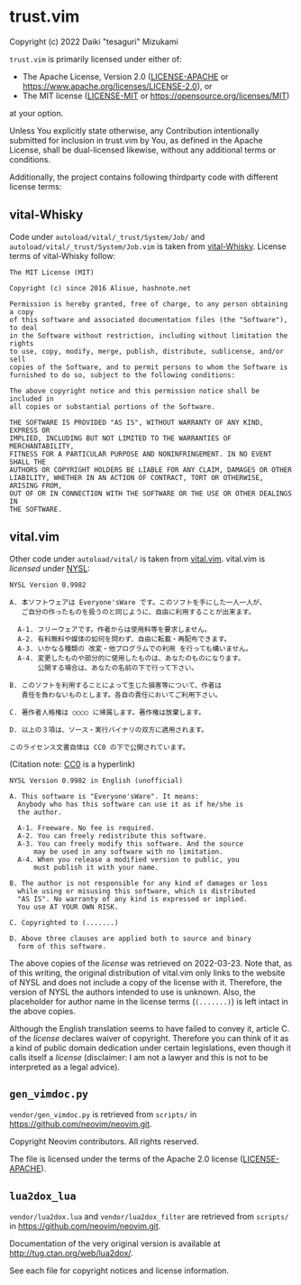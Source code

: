 # trust.vim

Copyright (c) 2022 Daiki "tesaguri" Mizukami

`trust.vim` is primarily licensed under either of:

- The Apache License, Version 2.0 ([LICENSE-APACHE](LICENSE-APACHE) or <https://www.apache.org/licenses/LICENSE-2.0>), or
- The MIT license ([LICENSE-MIT](LICENSE-MIT) or <https://opensource.org/licenses/MIT>)

at your option.

Unless You explicitly state otherwise, any Contribution intentionally submitted for inclusion in
trust.vim by You, as defined in the Apache License, shall be dual-licensed likewise, without any
additional terms or conditions.

Additionally, the project contains following thirdparty code with different license terms:

## vital-Whisky

Code under `autoload/vital/_trust/System/Job/` and `autoload/vital/_trust/System/Job.vim` is taken
from [vital-Whisky]. License terms of vital-Whisky follow:

```text
The MIT License (MIT)

Copyright (c) since 2016 Alisue, hashnote.net

Permission is hereby granted, free of charge, to any person obtaining a copy
of this software and associated documentation files (the "Software"), to deal
in the Software without restriction, including without limitation the rights
to use, copy, modify, merge, publish, distribute, sublicense, and/or sell
copies of the Software, and to permit persons to whom the Software is
furnished to do so, subject to the following conditions:

The above copyright notice and this permission notice shall be included in
all copies or substantial portions of the Software.

THE SOFTWARE IS PROVIDED "AS IS", WITHOUT WARRANTY OF ANY KIND, EXPRESS OR
IMPLIED, INCLUDING BUT NOT LIMITED TO THE WARRANTIES OF MERCHANTABILITY,
FITNESS FOR A PARTICULAR PURPOSE AND NONINFRINGEMENT. IN NO EVENT SHALL THE
AUTHORS OR COPYRIGHT HOLDERS BE LIABLE FOR ANY CLAIM, DAMAGES OR OTHER
LIABILITY, WHETHER IN AN ACTION OF CONTRACT, TORT OR OTHERWISE, ARISING FROM,
OUT OF OR IN CONNECTION WITH THE SOFTWARE OR THE USE OR OTHER DEALINGS IN
THE SOFTWARE.
```

[vital-Whisky]: <https://github.com/lambdalisue/vital-Whisky>

## vital.vim

Other code under `autoload/vital/` is taken from [vital.vim]. vital.vim is _licensed_ under [NYSL]:

```text
NYSL Version 0.9982

A. 本ソフトウェアは Everyone'sWare です。このソフトを手にした一人一人が、
   ご自分の作ったものを扱うのと同じように、自由に利用することが出来ます。

  A-1. フリーウェアです。作者からは使用料等を要求しません。
  A-2. 有料無料や媒体の如何を問わず、自由に転載・再配布できます。
  A-3. いかなる種類の 改変・他プログラムでの利用 を行っても構いません。
  A-4. 変更したものや部分的に使用したものは、あなたのものになります。
       公開する場合は、あなたの名前の下で行って下さい。

B. このソフトを利用することによって生じた損害等について、作者は
   責任を負わないものとします。各自の責任においてご利用下さい。

C. 著作者人格権は ○○○○ に帰属します。著作権は放棄します。

D. 以上の３項は、ソース・実行バイナリの双方に適用されます。

このライセンス文書自体は CC0 の下で公開されています。
```

(Citation note: [CC0] is a hyperlink)

```text
NYSL Version 0.9982 in English (unofficial)

A. This software is "Everyone'sWare". It means:
  Anybody who has this software can use it as if he/she is
  the author.

  A-1. Freeware. No fee is required.
  A-2. You can freely redistribute this software.
  A-3. You can freely modify this software. And the source
      may be used in any software with no limitation.
  A-4. When you release a modified version to public, you
      must publish it with your name.

B. The author is not responsible for any kind of damages or loss
  while using or misusing this software, which is distributed
  "AS IS". No warranty of any kind is expressed or implied.
  You use AT YOUR OWN RISK.

C. Copyrighted to (.......)

D. Above three clauses are applied both to source and binary
  form of this software.
```

The above copies of the _license_ was retrieved on 2022-03-23. Note that, as of this writing, the
original distribution of vital.vim only links to the website of NYSL and does not include a copy of
the license with it. Therefore, the version of NYSL the authors intended to use is unknown. Also,
the placeholder for author name in the license terms (`(.......)`) is left intact in the above
copies.

Although the English translation seems to have failed to convey it, article C. of the _license_
declares waiver of copyright. Therefore you can think of it as a kind of public domain dedication
under certain legislations, even though it calls itself a _license_ (disclaimer: I am not a lawyer
and this is not to be interpreted as a legal advice).

[vital.vim]: <https://github.com/vim-jp/vital.vim>
[NYSL]: <http://www.kmonos.net/nysl/index.en.html>
[CC0]: <https://creativecommons.org/publicdomain/zero/1.0/>

## `gen_vimdoc.py`

`vendor/gen_vimdoc.py` is retrieved from `scripts/` in <https://github.com/neovim/neovim.git>.

Copyright Neovim contributors. All rights reserved.

The file is licensed under the terms of the Apache 2.0 license ([LICENSE-APACHE](LICENSE-APACHE)).

## `lua2dox_lua`

`vendor/lua2dox.lua` and `vendor/lua2dox_filter` are retrieved from `scripts/` in
<https://github.com/neovim/neovim.git>.

Documentation of the very original version is available at <http://tug.ctan.org/web/lua2dox/>.

See each file for copyright notices and license information.
